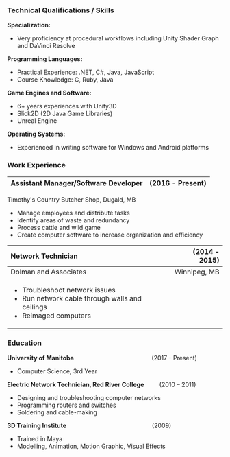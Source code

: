 ### Technical Qualifications / Skills

**Specialization:**
- Very proficiency at procedural workflows including Unity Shader Graph and DaVinci Resolve

**Programming Languages:**
- Practical Experience: .NET, C#, Java, JavaScript
- Course Knowledge: C, Ruby, Java

**Game Engines and Software:**
- 6+ years experiences with Unity3D
- Slick2D (2D Java Game Libraries)
- Unreal Engine

**Operating Systems:**
- Experienced in writing software for Windows and Android platforms

### Work Experience

| **Assistant Manager/Software Developer**  | (2016 - Present) |
|:------------------------------------------|-----------------:|
 Timothy's Country Butcher Shop, Dugald, MB       
- Manage employees and distribute tasks
- Identify areas of waste and redundancy
- Process cattle and wild game
- Create computer software to increase organization and efficiency

| **Network Technician**  | (2014 - 2015) |
|:------------------------------------------|-----------------:|
| Dolman and Associates                     | Winnipeg, MB     |
|<ul><li>Troubleshoot network issues</li><li>Run network cable through walls and ceilings</li><li>Reimaged computers</li></ul>|                  |

### Education

**University of Manitoba**&emsp;&emsp;&emsp;&emsp;&emsp;&emsp;&emsp;&emsp;&emsp;&emsp;&emsp;&emsp;&emsp;(2017 - Present) <br />
- Computer Science, 3rd Year

**Electric Network Technician, Red River College** &emsp;&emsp; (2010 – 2011) <br />
- Designing and troubleshooting computer networks
- Programming routers and switches
- Soldering and cable-making

**3D Training Institute**&emsp;&emsp;&emsp;&emsp;&emsp;&emsp;&emsp;&emsp;&emsp;&emsp;&emsp;&emsp;&emsp;&emsp; (2009) <br />
- Trained in Maya
- Modelling, Animation, Motion Graphic, Visual Effects


